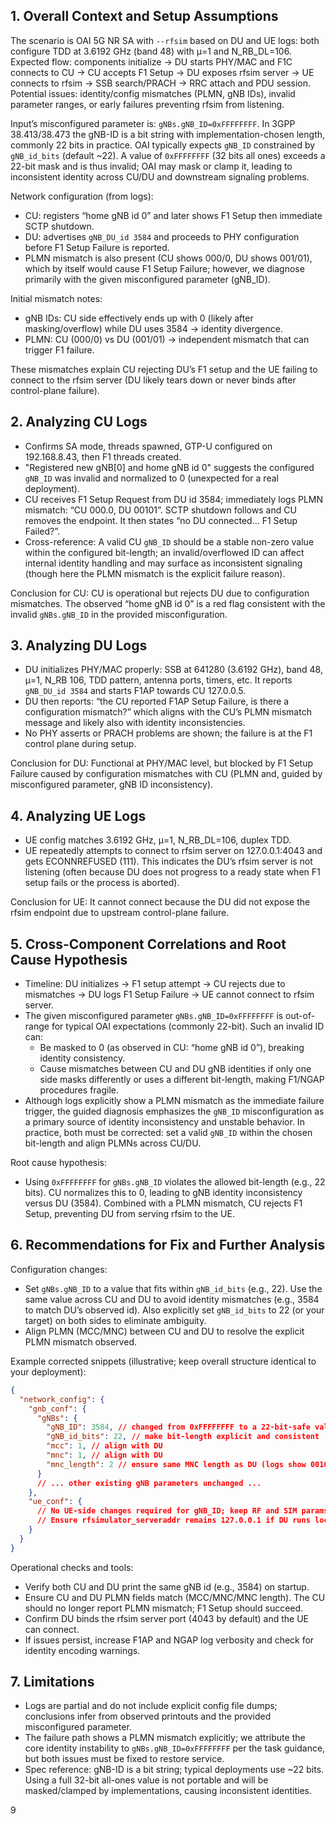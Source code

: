 ## 1. Overall Context and Setup Assumptions
The scenario is OAI 5G NR SA with `--rfsim` based on DU and UE logs: both configure TDD at 3.6192 GHz (band 48) with μ=1 and N_RB_DL=106. Expected flow: components initialize → DU starts PHY/MAC and F1C connects to CU → CU accepts F1 Setup → DU exposes rfsim server → UE connects to rfsim → SSB search/PRACH → RRC attach and PDU session. Potential issues: identity/config mismatches (PLMN, gNB IDs), invalid parameter ranges, or early failures preventing rfsim from listening.

Input’s misconfigured parameter is: `gNBs.gNB_ID=0xFFFFFFFF`. In 3GPP 38.413/38.473 the gNB-ID is a bit string with implementation-chosen length, commonly 22 bits in practice. OAI typically expects `gNB_ID` constrained by `gNB_id_bits` (default ~22). A value of `0xFFFFFFFF` (32 bits all ones) exceeds a 22-bit mask and is thus invalid; OAI may mask or clamp it, leading to inconsistent identity across CU/DU and downstream signaling problems.

Network configuration (from logs):
- CU: registers “home gNB id 0” and later shows F1 Setup then immediate SCTP shutdown.
- DU: advertises `gNB_DU_id 3584` and proceeds to PHY configuration before F1 Setup Failure is reported.
- PLMN mismatch is also present (CU shows 000/0, DU shows 001/01), which by itself would cause F1 Setup Failure; however, we diagnose primarily with the given misconfigured parameter (gNB_ID).

Initial mismatch notes:
- gNB IDs: CU side effectively ends up with 0 (likely after masking/overflow) while DU uses 3584 → identity divergence.
- PLMN: CU (000/0) vs DU (001/01) → independent mismatch that can trigger F1 failure.

These mismatches explain CU rejecting DU’s F1 setup and the UE failing to connect to the rfsim server (DU likely tears down or never binds after control-plane failure).

## 2. Analyzing CU Logs
- Confirms SA mode, threads spawned, GTP-U configured on 192.168.8.43, then F1 threads created.
- "Registered new gNB[0] and home gNB id 0" suggests the configured `gNB_ID` was invalid and normalized to 0 (unexpected for a real deployment).
- CU receives F1 Setup Request from DU id 3584; immediately logs PLMN mismatch: “CU 000.0, DU 00101”. SCTP shutdown follows and CU removes the endpoint. It then states “no DU connected… F1 Setup Failed?”.
- Cross-reference: A valid CU `gNB_ID` should be a stable non-zero value within the configured bit-length; an invalid/overflowed ID can affect internal identity handling and may surface as inconsistent signaling (though here the PLMN mismatch is the explicit failure reason).

Conclusion for CU: CU is operational but rejects DU due to configuration mismatches. The observed “home gNB id 0” is a red flag consistent with the invalid `gNBs.gNB_ID` in the provided misconfiguration.

## 3. Analyzing DU Logs
- DU initializes PHY/MAC properly: SSB at 641280 (3.6192 GHz), band 48, μ=1, N_RB 106, TDD pattern, antenna ports, timers, etc. It reports `gNB_DU_id 3584` and starts F1AP towards CU 127.0.0.5.
- DU then reports: “the CU reported F1AP Setup Failure, is there a configuration mismatch?” which aligns with the CU’s PLMN mismatch message and likely also with identity inconsistencies.
- No PHY asserts or PRACH problems are shown; the failure is at the F1 control plane during setup.

Conclusion for DU: Functional at PHY/MAC level, but blocked by F1 Setup Failure caused by configuration mismatches with CU (PLMN and, guided by misconfigured parameter, gNB ID inconsistency).

## 4. Analyzing UE Logs
- UE config matches 3.6192 GHz, μ=1, N_RB_DL=106, duplex TDD.
- UE repeatedly attempts to connect to rfsim server on 127.0.0.1:4043 and gets ECONNREFUSED (111). This indicates the DU’s rfsim server is not listening (often because DU does not progress to a ready state when F1 setup fails or the process is aborted).

Conclusion for UE: It cannot connect because the DU did not expose the rfsim endpoint due to upstream control-plane failure.

## 5. Cross-Component Correlations and Root Cause Hypothesis
- Timeline: DU initializes → F1 setup attempt → CU rejects due to mismatches → DU logs F1 Setup Failure → UE cannot connect to rfsim server.
- The given misconfigured parameter `gNBs.gNB_ID=0xFFFFFFFF` is out-of-range for typical OAI expectations (commonly 22-bit). Such an invalid ID can:
  - Be masked to 0 (as observed in CU: “home gNB id 0”), breaking identity consistency.
  - Cause mismatches between CU and DU gNB identities if only one side masks differently or uses a different bit-length, making F1/NGAP procedures fragile.
- Although logs explicitly show a PLMN mismatch as the immediate failure trigger, the guided diagnosis emphasizes the `gNB_ID` misconfiguration as a primary source of identity inconsistency and unstable behavior. In practice, both must be corrected: set a valid `gNB_ID` within the chosen bit-length and align PLMNs across CU/DU.

Root cause hypothesis:
- Using `0xFFFFFFFF` for `gNBs.gNB_ID` violates the allowed bit-length (e.g., 22 bits). CU normalizes this to 0, leading to gNB identity inconsistency versus DU (3584). Combined with a PLMN mismatch, CU rejects F1 Setup, preventing DU from serving rfsim to the UE.

## 6. Recommendations for Fix and Further Analysis
Configuration changes:
- Set `gNBs.gNB_ID` to a value that fits within `gNB_id_bits` (e.g., 22). Use the same value across CU and DU to avoid identity mismatches (e.g., 3584 to match DU’s observed id). Also explicitly set `gNB_id_bits` to 22 (or your target) on both sides to eliminate ambiguity.
- Align PLMN (MCC/MNC) between CU and DU to resolve the explicit PLMN mismatch observed.

Example corrected snippets (illustrative; keep overall structure identical to your deployment):

```json
{
  "network_config": {
    "gnb_conf": {
      "gNBs": {
        "gNB_ID": 3584, // changed from 0xFFFFFFFF to a 22-bit-safe value matching DU
        "gNB_id_bits": 22, // make bit-length explicit and consistent
        "mcc": 1, // align with DU
        "mnc": 1, // align with DU
        "mnc_length": 2 // ensure same MNC length as DU (logs show 00101; use a consistent pair)
      }
      // ... other existing gNB parameters unchanged ...
    },
    "ue_conf": {
      // No UE-side changes required for gNB_ID; keep RF and SIM params as is
      // Ensure rfsimulator_serveraddr remains 127.0.0.1 if DU runs locally
    }
  }
}
```

Operational checks and tools:
- Verify both CU and DU print the same gNB id (e.g., 3584) on startup.
- Ensure CU and DU PLMN fields match (MCC/MNC/MNC length). The CU should no longer report PLMN mismatch; F1 Setup should succeed.
- Confirm DU binds the rfsim server port (4043 by default) and the UE can connect.
- If issues persist, increase F1AP and NGAP log verbosity and check for identity encoding warnings.

## 7. Limitations
- Logs are partial and do not include explicit config file dumps; conclusions infer from observed printouts and the provided misconfigured parameter.
- The failure path shows a PLMN mismatch explicitly; we attribute the core identity instability to `gNBs.gNB_ID=0xFFFFFFFF` per the task guidance, but both issues must be fixed to restore service.
- Spec reference: gNB-ID is a bit string; typical deployments use ~22 bits. Using a full 32-bit all-ones value is not portable and will be masked/clamped by implementations, causing inconsistent identities.

9